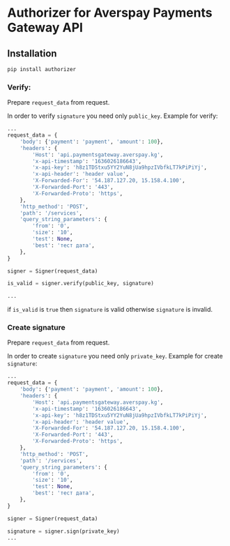# Authorizer for Averspay Payments Gateway API

## Installation
```bash
pip install authorizer
```

### Verify:
Prepare `request_data` from request.

In order to verify `signature` you need only `public_key`. Example for verify:
```python
...
request_data = {
    'body': {'payment': 'payment', 'amount': 100},
    'headers': {
        'Host': 'api.paymentsgateway.averspay.kg',
        'x-api-timestamp': '1636026186643',
        'x-api-key': 'h8z1TDStxu5YY2YuN8jUa9hpzIVbfkLT7kPiPiYj',
        'x-api-header': 'header value',
        'X-Forwarded-For': '54.187.127.20, 15.158.4.100',
        'X-Forwarded-Port': '443',
        'X-Forwarded-Proto': 'https',
    },
    'http_method': 'POST',
    'path': '/services',
    'query_string_parameters': {
        'from': '0',
        'size': '10',
        'test': None,
        'best': 'тест дата',
    },
}

signer = Signer(request_data)

is_valid = signer.verify(public_key, signature)

...
```
if `is_valid` is `true` then `signature` is valid otherwise `signature` is invalid.

### Create signature
Prepare `request_data` from request.

In order to create `signature` you need only `private_key`. Example for create `signature`:
```python
...
request_data = {
    'body': {'payment': 'payment', 'amount': 100},
    'headers': {
        'Host': 'api.paymentsgateway.averspay.kg',
        'x-api-timestamp': '1636026186643',
        'x-api-key': 'h8z1TDStxu5YY2YuN8jUa9hpzIVbfkLT7kPiPiYj',
        'x-api-header': 'header value',
        'X-Forwarded-For': '54.187.127.20, 15.158.4.100',
        'X-Forwarded-Port': '443',
        'X-Forwarded-Proto': 'https',
    },
    'http_method': 'POST',
    'path': '/services',
    'query_string_parameters': {
        'from': '0',
        'size': '10',
        'test': None,
        'best': 'тест дата',
    },
}

signer = Signer(request_data)

signature = signer.sign(private_key)
...
```
